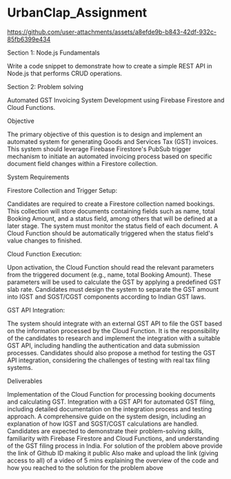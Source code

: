 ﻿# UrbanClap_Assignment



https://github.com/user-attachments/assets/a8efde9b-b843-42df-932c-85fb6399e434


 
Section 1: Node.js Fundamentals

Write a code snippet to demonstrate how to create a simple REST API in Node.js that performs CRUD operations.

Section 2: Problem solving

Automated GST Invoicing System Development using Firebase Firestore and Cloud Functions.

Objective

The primary objective of this question is to design and implement an automated system for generating Goods and Services Tax (GST) invoices. This system should leverage Firebase Firestore's PubSub trigger mechanism to initiate an automated invoicing process based on specific document field changes within a Firestore collection.

System Requirements

Firestore Collection and Trigger Setup:

Candidates are required to create a Firestore collection named bookings. This collection will store documents containing fields such as name, total Booking Amount, and a status field, among others that will be defined at a later stage.
The system must monitor the status field of each document. A Cloud Function should be automatically triggered when the status field's value changes to finished.

Cloud Function Execution:

Upon activation, the Cloud Function should read the relevant parameters from the triggered document (e.g., name, total Booking Amount).
These parameters will be used to calculate the GST by applying a predefined GST slab rate. Candidates must design the system to separate the GST amount into IGST and SGST/CGST components according to Indian GST laws.

GST API Integration:

The system should integrate with an external GST API to file the GST based on the information processed by the Cloud Function. It is the responsibility of the candidates to research and implement the integration with a suitable GST API, including handling the authentication and data submission processes.
Candidates should also propose a method for testing the GST API integration, considering the challenges of testing with real tax filing systems.

Deliverables

Implementation of the Cloud Function for processing booking documents and calculating GST.
Integration with a GST API for automated GST filing, including detailed documentation on the integration process and testing approach.
A comprehensive guide on the system design, including an explanation of how IGST and SGST/CGST calculations are handled.
Candidates are expected to demonstrate their problem-solving skills, familiarity with Firebase Firestore and Cloud Functions, and understanding of the GST filing process in India.
For solution of the problem above provide the link of Github ID making it public 
Also make and upload the link (giving access to all)  of a video of 5 mins explaining the overview of the code and how you reached to the solution for the problem above 

